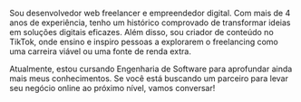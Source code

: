 Sou desenvolvedor web freelancer e empreendedor digital. Com mais de 4 anos de experiência, tenho um histórico comprovado de transformar ideias em soluções digitais eficazes. Além disso, sou criador de conteúdo no TikTok, onde ensino e inspiro pessoas a explorarem o freelancing como uma carreira viável ou uma fonte de renda extra.

Atualmente, estou cursando Engenharia de Software para aprofundar ainda mais meus conhecimentos. Se você está buscando um parceiro para levar seu negócio online ao próximo nível, vamos conversar!
<!---
reydner12/reydner12 is a ✨ special ✨ repository because its `README.md` (this file) appears on your GitHub profile.
You can click the Preview link to take a look at your changes.
--->
